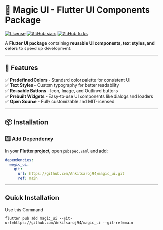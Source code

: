 # 🎨 Magic UI - Flutter UI Components Package

[![License](https://img.shields.io/badge/license-MIT-blue.svg)](LICENSE)
[![GitHub stars](https://img.shields.io/github/stars/Ankitsaroj94/magic_ui.svg)](https://github.com/Ankitsaroj94/magic_ui/stargazers)
[![GitHub forks](https://img.shields.io/github/forks/Ankitsaroj94/magic_ui.svg)](https://github.com/Ankitsaroj94/magic_ui/network)

A **Flutter UI package** containing **reusable UI components, text styles, and colors** to speed up development.

---

## 🚀 **Features**
✅ **Predefined Colors** - Standard color palette for consistent UI  
✅ **Text Styles** - Custom typography for better readability  
✅ **Reusable Buttons** - Icon, Image, and Outlined buttons  
✅ **Prebuilt Widgets** - Easy-to-use UI components like dialogs and loaders  
✅ **Open Source** - Fully customizable and MIT-licensed  

---

## 📦 **Installation**
### **1️⃣ Add Dependency**
In your **Flutter project**, open `pubspec.yaml` and add:

```yaml
dependencies:
  magic_ui:
    git:
      url: https://github.com/Ankitsaroj94/magic_ui.git
      ref: main
```
---
## Quick Installation

Use this Command 

```flutter pub add magic_ui --git-url=https://github.com/Ankitsaroj94/magic_ui --git-ref=main```


